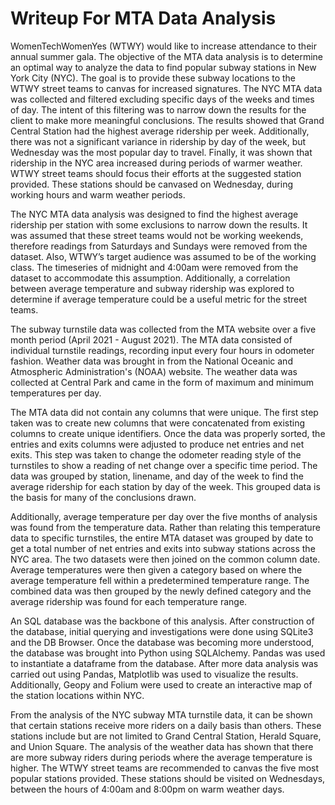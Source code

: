   # Writeup For MTA Data Analysis
  
  WomenTechWomenYes (WTWY) would like to increase attendance to their annual summer gala. The objective of the MTA data analysis is to determine an optimal way to analyze the data to find popular subway stations in New York City (NYC). The goal is to provide these subway locations to the WTWY street teams to canvas for increased signatures. The NYC MTA data was collected and filtered excluding specific days of the weeks and times of day. The intent of this filtering was to narrow down the results for the client to make more meaningful conclusions. The results showed that Grand Central Station had the highest average ridership per week. Additionally, there was not a significant variance in ridership by day of the week, but Wednesday was the most popular day to travel. Finally, it was shown that ridership in the NYC area increased during periods of warmer weather. WTWY street teams should focus their efforts at the suggested station provided. These stations should be canvased on Wednesday, during working hours and warm weather periods. 
  
  The NYC MTA data analysis was designed to find the highest average ridership per station with some exclusions to narrow down the results. It was assumed that these street teams would not be working weekends, therefore readings from Saturdays and Sundays were removed from the dataset. Also, WTWY’s target audience was assumed to be of the working class. The timeseries of midnight and 4:00am were removed from the dataset to accommodate this assumption. Additionally, a correlation between average temperature and subway ridership was explored to determine if average temperature could be a useful metric for the street teams.
  
  The subway turnstile data was collected from the MTA website over a five month period (April 2021 - August 2021). The MTA data consisted of individual turnstile readings, recording input every four hours in odometer fashion. Weather data was brought in from the National Oceanic and Atmospheric Administration's (NOAA) website. The weather data was collected at Central Park and came in the form of maximum and minimum temperatures per day. 
  
  The MTA data did not contain any columns that were unique. The first step taken was to create new columns that were concatenated from existing columns to create unique identifiers. Once the data was properly sorted, the entries and exits columns were adjusted to produce net entries and net exits. This step was taken to change the odometer reading style of the turnstiles to show a reading of net change over a specific time period. The data was grouped by station, linename, and day of the week to find the average ridership for each station by day of the week. This grouped data is the basis for many of the conclusions drawn.  
  
  Additionally, average temperature per day over the five months of analysis was found from the temperature data. Rather than relating this temperature data to specific turnstiles, the entire MTA dataset was grouped by date to get a total number of net entries and exits into subway stations across the NYC area. The two datasets were then joined on the common column date. Average temperatures were then given a category based on where the average temperature fell within a predetermined temperature range. The combined data was then grouped by the newly defined category and the average ridership was found for each temperature range.
  
  An SQL database was the backbone of this analysis. After construction of the database, initial querying and investigations were done using SQLite3 and the DB Browser. Once the database was becoming more understood, the database was brought into Python using SQLAlchemy. Pandas was used to instantiate a dataframe from the database. After more data analysis was carried out using Pandas, Matplotlib was used to visualize the results. Additionally, Geopy and Folium were used to create an interactive map of the station locations within NYC.
  
  From the analysis of the NYC subway MTA turnstile data, it can be shown that certain stations receive more riders on a daily basis than others. These stations include but are not limited to Grand Central Station, Herald Square, and Union Square. The analysis of the weather data has shown that there are more subway riders during periods where the average temperature is higher. The WTWY street teams are recommended to canvas the five most popular stations provided. These stations should be visited on Wednesdays, between the hours of 4:00am and 8:00pm on warm weather days.
